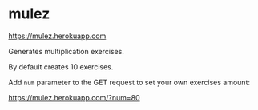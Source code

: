 # mulez

https://mulez.herokuapp.com

Generates multiplication exercises.

By default creates 10 exercises.

Add ```num``` parameter to the GET request to set your own exercises amount:

https://mulez.herokuapp.com/?num=80
